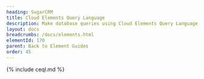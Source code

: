 ```yaml
---
heading: SugarCRM
title: Cloud Elements Query Language
description: Make database queries using Cloud Elements Query Language.
layout: docs
breadcrumbs: /docs/elements.html
elementId: 170
parent: Back to Element Guides
order: 45
---
```


{% include ceql.md %}
